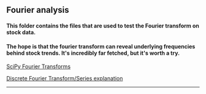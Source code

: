 ## Fourier analysis

#### This folder contains the files that are used to test the Fourier transform on stock data. 

#### The hope is that the fourier transform can reveal underlying frequencies behind stock trends. It's incredibly far fetched, but it's worth a try.


[SciPy Fourier Transforms](https://docs.scipy.org/doc/scipy/reference/tutorial/fft.html)

[Discrete Fourier Transform/Series explanation](https://www.youtube.com/watch?v=mkGsMWi_j4Q&list=WL&index=2&t=0s)

----